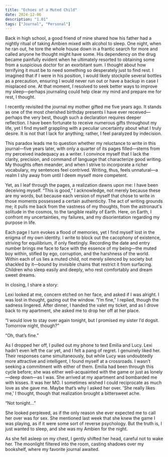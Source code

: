 ```yaml
---
title: "Echoes of a Muted Child"
date: 2024-12-06
description: "1.01"
tags: ["Journal", "Personal"]
---
```


Back in high school, a good friend of mine shared how his father had a nightly ritual of taking Ambien mixed with alcohol to sleep. One night, when he ran out, he tore the whole house down in a frantic search for more and called anyone he thought might have some. His dependency on the drug became painfully evident when he ultimately resorted to obtaining some from a suspicious doctor for an exorbitant sum. I thought about how terrifying it must be to need something so desperately just to find rest. I imagined that if I were in his position, I would likely stockpile several bottles as a precaution, ensuring I would never run out or have a backup in case I misplaced one. At that moment, I resolved to seek better ways to improve my sleep—perhaps journaling could help clear my mind and prepare me for rest, I thought.

I recently revisited the journal my mother gifted me five years ago. It stands as one of the most cherished birthday presents I have ever received—perhaps the very best, though such a declaration requires deeper reflection. I have been fortunate to receive numerous gifts throughout my life, yet I find myself grappling with a peculiar uncertainty about what I truly desire. It is not that I lack for anything; rather, I feel paralyzed by indecision.

This paradox leads me to question whether my reluctance to write in this journal—five years later, with only a quarter of its pages filled—stems from my perceived inadequacy as a writer. I convince myself that I lack the clarity, precision, and command of language that characterize good writing. My thoughts often meander, and when I strive to incorporate a richer vocabulary, my sentences feel contrived. Writing, thus, feels unnatural—a realm I shy away from until I deem myself more competent.

Yet, as I leaf through the pages, a realization dawns upon me: I have been deceiving myself. “This is good,” I acknowledge, not merely because these are my words, but because each version of myself that chose to write in those moments possessed a certain authenticity. The act of writing grounds me; it pulls me back from the vastness of my thoughts, from the astronaut's solitude in the cosmos, to the tangible reality of Earth. Here, on Earth, I confront my uncertainties, my failures, and my disorientation regarding my purpose in life.

Each page I turn evokes a flood of memories, yet I find myself lost in the enigma of my own identity. I write to block out the cacophony of existence, striving for equilibrium, if only fleetingly. Recording the date and entry number brings me face to face with the essence of my being—the muted boy within, stifled by ego, corruption, and the harshness of the world.
Within each of us lies a muted child, not merely silenced by society but shackled by it—bound by invisible chains that restrict it from surfacing. Children who sleep easily and deeply, who rest comfortably and dream sweet dreams.

In closing, I share a story:

Lexi looked at me, concern etched on her face, and asked if I was alright. I was lost in thought, gazing out the window. “I’m fine,” I replied, though the sadness lingered. After dinner, I handed the valet my ticket, and as I drove back to my apartment, she asked me to drop her off at her place. 

“I would love to stay over again tonight, but I promised my sister I’d dogsit. Tomorrow night, though?”

“Oh, that’s fine.”

As I dropped her off, I pulled out my phone to text Emilia and Lucy. Lexi hadn’t even left the car yet, and I felt a pang of regret. I genuinely liked her.
Their responses came simultaneously, but while Lucy was undoubtedly more attractive and intelligent, I found myself at a crossroads. I wasn’t seeking a commitment with either of them. Emilia had been through this cycle before; she was either well-acquainted with the game or just as lonely—deep down—as I was. She arrived at my apartment and bombarded me with kisses. It was her MO. I sometimes wished I could reciprocate as much love as she gave me. Maybe that’s why I asked her over. 'She really likes me,' I thought, though that realization brought a bittersweet ache. 

“Not tonight...”

She looked perplexed, as if the only reason she ever expected me to call her over was for sex. She mentioned last week that she knew the game I was playing, as if it were some sort of reverse psychology. But the truth is, I just wanted to sleep, and she was my Ambien for the night.

As she fell asleep on my chest, I gently shifted her head, careful not to wake her. The moonlight filtered into the room, casting shadows over my bookshelf, where my favorite journal awaited.

